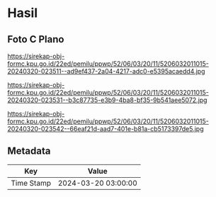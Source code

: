 # Hasil

## Foto C Plano

https://sirekap-obj-formc.kpu.go.id/22ed/pemilu/ppwp/52/06/03/20/11/5206032011015-20240320-023511--ad9ef437-2a04-4217-adc0-e5395acaedd4.jpg

https://sirekap-obj-formc.kpu.go.id/22ed/pemilu/ppwp/52/06/03/20/11/5206032011015-20240320-023531--b3c87735-e3b9-4ba8-bf35-9b541aee5072.jpg

https://sirekap-obj-formc.kpu.go.id/22ed/pemilu/ppwp/52/06/03/20/11/5206032011015-20240320-023542--66eaf21d-aad7-401e-b81a-cb5173397de5.jpg


## Metadata

| Key        | Value               |
| ---------- | ------------------- |
| Time Stamp | 2024-03-20 03:00:00 |



